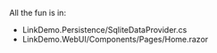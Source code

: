 All the fun is in:
- LinkDemo.Persistence/SqliteDataProvider.cs
- LinkDemo.WebUI/Components/Pages/Home.razor
